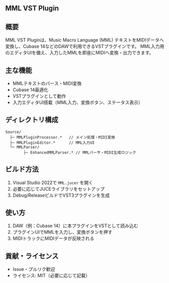 ## MML VST Plugin

## 概要
MML VST Pluginは、Music Macro Language (MML) テキストをMIDIデータへ変換し、Cubase 14などのDAWで利用できるVSTプラグインです。
MML入力用のエディタUIを備え、入力したMMLを即座にMIDIへ変換・出力できます。

## 主な機能
- MMLテキストのパース・MIDI変換
- Cubase 14最適化
- VSTプラグインとして動作
- 入力エディタUI搭載（MML入力、変換ボタン、ステータス表示）

## ディレクトリ構成
```
Source/
  ├─ MMLPluginProcessor.*   // メイン処理・MIDI変換
  ├─ MMLPluginEditor.*      // MML入力UI
  └─ MMLParser/
        ├─ EnhancedMMLParser.* // MMLパーサ・MIDI生成ロジック
```

## ビルド方法
1. Visual Studio 2022で `MML.jucer` を開く
2. 必要に応じてJUCEライブラリをセットアップ
3. Debug/ReleaseビルドでVST3プラグインを生成

## 使い方
1. DAW（例：Cubase 14）に本プラグインをVSTとして読み込む
2. プラグインUIでMMLを入力し、変換ボタンを押す
3. MIDIトラックにMIDIデータが反映される

## 貢献・ライセンス
- Issue・プルリク歓迎
- ライセンス: MIT（必要に応じて記載）